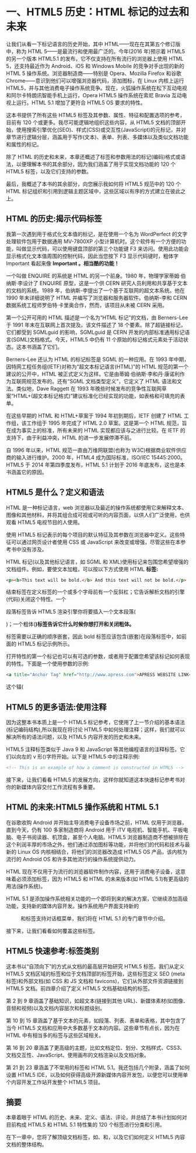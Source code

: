 # 一、HTML5 历史：HTML 标记的过去和未来

让我们从看一下标记语言的历史开始，其中 HTML——现在在其第五个修订版中，称为 HTML 5——是最流行和使用最广泛的。今年(2016 年)预示着 HTML5 的另一个版本 HTML5.1 的发布，它不仅支持在所有流行的浏览器上使用 HTML 5，还支持最近作为 Android、iOS 和 Windows Mobile 的竞争对手出现的新的 HTML 5 操作系统。浏览器制造商——特别是 Opera、Mozilla Firefox 和谷歌 Chrome——意识到他们可以增强浏览器代码，添加图标，在 Linux 内核上运行 HTML5，并与其他消费电子操作系统竞争。现在，火狐操作系统在松下互动电视和阿尔卡特朗讯智能手机上运行，Opera HTML5 操作系统在索尼 Bravia 互动电视上运行。HTML 5.1 增加了更符合 HTML5 OS 要求的特性。

这本书提供了所有这些 HTML5 标签及其参数、属性、特征和配置选项的参考，目前有 120 个或更多。我尽可能逻辑地组织这些内容，从 HTML5 文档的顶部开始，使用搜索引擎优化(SEO)、样式(CSS)或交互性(JavaScript)的元标记，并对章节进行逻辑分层，涵盖用于写作(文本)、表单、列表、多媒体以及类似文档功能和属性的标记。

除了 HTML 的历史和未来，本章还概述了标签和参数用法的标记(编码)格式或语法，以便理解本书的其余部分，因为我们涵盖了用于实现文档功能的 120 个 HTML5 标签，以及它们支持的参数。

最后，我概述了本书的其余部分，向您展示我如何将 HTML5 规范中的 120 个 HTML 标记组织和引用到逻辑主题区域中，这些区域以有序的方式建立在彼此之上。

## HTML 的历史:揭示代码标签

我第一次遇到用于格式化文本值的标记，是在使用一个名为 WordPerfect 的文字处理软件包用于数据通用 MV-7800XP 小型计算机时。这个软件有一个方便的功能，叫做显示代码，可以使用键盘顶部的第三个功能键 F3 来访问。使用此功能会显示格式化文本值周围的控制代码，因此当您按下 F3 显示代码键时，粗体字 Important 看起来像 **Important **。相当酷的功能！****

一个叫做 ENQUIRE 的系统是 HTML 的另一个前身。1980 年，物理学家蒂姆·伯纳斯·李设计了 ENQUIRE 原型，这是一个供 CERN 研究人员利用和共享基于文本的文档的系统。1989 年，伯纳斯-李提出了一个基于互联网的超文本系统。他在 1990 年末详细说明了 HTML 并编写了浏览器和服务器软件。伯纳斯-李和 CERN 数据系统工程师罗伯特·卡里奥合作，然而，该项目从未被 CERN 采用。

第一个公开可用的 HTML 描述是一个名为“HTML 标记”的文档，由 Berners-Lee 于 1991 年末在互联网上首次提及。该文件描述了 18 个要素。除了超链接标记，它们都受到 SGMLguid 的影响，SGMLguid 是 CERN 开发的内部标准通用标记语言(SGML)文档格式。今天，HTML5 中仍有 11 个原始的标记格式元素处于活动状态。这本书涵盖了它们。

Berners-Lee 还认为 HTML 的标记标签是 SGML 的一种应用。在 1993 年中期，因特网工程任务组(IETF)对称为“超文本标记语言(HTML)”的 HTML 规范的第一个建议的公开中，HTML 被正式定义为这样。它是由蒂姆·伯纳斯·李和丹·康诺利作为互联网规范发布的。还有“SGML 文档类型定义”，它定义了 HTML 语法和文法。类似地，Dave Raggett 在 1993 年晚些时候发布的竞争性互联网草案“HTML+(超文本标记格式)”建议标准化已经实现的功能，如表格和可填充的表单。

在这些早期的 HTML 和 HTML+草案于 1994 年初到期后，IETF 创建了 HTML 工作组，该工作组于 1995 年完成了 HTML 2.0 草案。这是第一个 HTML 规范，旨在成为事实上的标准，所有未来的 HTML 实现都应该与之进行比较。在 IETF 的支持下，由于利益冲突，HTML 的进一步发展停滞不前。

自 1996 年以来，HTML 规范一直由万维网联盟(也称为 W3C)根据商业软件供应商的输入进行维护。2000 年，HTML4 成为国际标准，ISO/IEC 15445:2000。HTML5 于 2014 年第四季度发布，HTML 5.1 计划于 2016 年底发布，这也是本书涵盖它的原因。

## HTML5 是什么？定义和语法

HTML 是一种标记语言，web 浏览器以及最近的操作系统都使用它来解释文本、图像和其他材料，并将其组合成可视或可听的内容页面，以供人们广泛使用，也供观看 HTML5 电视节目的人使用。

使用 HTML5 标记表示的每个项目的默认特征及其参数在浏览器中定义。这些特征可以通过网页设计者使用 CSS 或 JavaScript 来改变或增强，尽管这些在本参考书中没有涉及。

HTML 标记(以及其他标记语言，如 SGML 和 XML)使用标记来包围您希望增强的文档组件。例如，要使文本加粗，可以按以下方式使用 HTML **标签:**

```html
<p><b>This text will be bold.</b> And this text will not be bold.</p>

```

结束标签在定义标签的一个或多个字母前有一个反斜杠；它告诉解析文档的引擎(代码)关闭这个特性。一个

段落标签告诉 HTML5 渲染引擎你将要插入一个文本段落(

)；一个粗体(**)标签告诉它什么时候你想打开和关闭粗体。**

标签需要以正确的顺序嵌套，因此 bold 标签应该包含(嵌套)在段落标签中，如前面的 HTML5 标记示例所示。

打开特性的第一个标记也可以有可选的参数，或者用于配置您希望该标记如何表现的特性。下面是一个使用参数的示例:

```html
<a title="Anchor Tag" href="http://www.apress.com">APRESS WEBSITE LINK</a>

```

这个锚(

## HTML5 的更多语法:使用注释

因为这整本书本质上是一个 HTML5 标记参考，它使用了上一节介绍的基本语法(标记编码结构),所以我现在将讨论 HTML5 中如何处理注释；这样，我们就可以解决所有的语法问题，以及 HTML5 内容开发的历史和未来。

HTML5 注释标签类似于 Java 9 和 JavaScript 等其他编程语言的注释标签。它们以向左的 v 形()字符开始。以下是 HTML5 中的注释示例:

```html
<!-- This is an example of how a comment is constructed in HTML5 -->

```

接下来，让我们看看 HTML5 的发展方向，这样你就知道这本快速标记参考书对你的新媒体内容交付工作流程有多重要。

## HTML 的未来:HTML5 操作系统和 HTML 5.1

在谷歌收购 Android 并开始主导消费电子设备市场之前，HTML 仅用于浏览器，直到今天，仍有 100 多家制造商将 Android 用于 iTV 电视机、智能手机、平板电脑、电子书阅读器、机顶盒，甚至个人电脑。HTML5 浏览器制造商不想被排除在这个利润丰厚的市场之外，他们通过添加图标等功能，并将他们的代码和技术与最新的 Linux OS 内核相结合，将他们的浏览器改造成 HTML5 OS 产品，该内核为流行的 Android OS 和许多其他流行的操作系统提供动力。

HTML 现在不仅用于为流行的浏览器软件制作内容，还用于消费电子设备，这意味着必须添加标签，因为 HTML5 和 HTML 的未来版本(如 HTML 5.1)有更高级的用法(操作系统)。

HTML 5.1 是添加操作系统相关功能的一个即将到来的解决方案，它继续添加高级功能，支持新的媒体内容开发。操作系统用户界面支持新的<dialog>标签。HTML5.1 还通过使用新的</dialog>

<menu>和标签支持对话框菜单，我们将在 HTML 5.1 的专门章节中介绍。</menu>

接下来，让我们看看如何覆盖这些标签。

## HTML5 快速参考:标签类别

这本书以“自顶向下”的方式从文档的最高层开始研究 HTML5 标签。我们从定义 HTML5 文档区域的标签和位于文档顶部的标签开始，这些标签定义 SEO (meta 标签)和外部文档(如 CSS 和 JS 文档和 favicons)，它们从外部文件资源链接到 HTML5 文档。前四章介绍了定义 HTML5 文档基础结构的标签。

第 2 到 9 章涵盖了基础知识，如超文本(链接到其他 URL)、新媒体素材(如图像、音频和视频)以及文档内容层次和标题级别。

第 10 到 15 章涵盖了基于文本的元素，如段落、列表、表单和表格，其中包含了当今 HTML5 文档和应用中大多数基于文本的内容。这些章节有点长，因为在 HTML 中有相当多的标签与这些区域相关。

第 16 到 20 章涵盖了更高级的主题，比如文档定位、划分、文档样式、CSS3、文档交互性、JavaScript、使用画布的文档渲染以及文档对象。

第 21 到 23 章涵盖了不常用的标签和 HTML 5.1。我还包括几个附录，涵盖了如何设置 HTML5 IDE，以及如何获得高级开源新媒体内容开发包，以便您可以使用单个内容开发工作站开发整个 HTML5 项目。

## 摘要

本章着眼于 HTML 的历史、未来、定义、语法、评论，并总结了本书计划如何对目前构成 HTML5 和 HTML 5.1 特性集的 120 个标签进行分类和引用。

在下一章中，您将了解顶级文档标签，如、和，以及它们如何定义 HTML5 内容文档的整体结构。